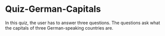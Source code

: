 # Quiz-German-Capitals
In this quiz, the user has to answer three questions. The questions ask what the capitals of three German-speaking countries are.
